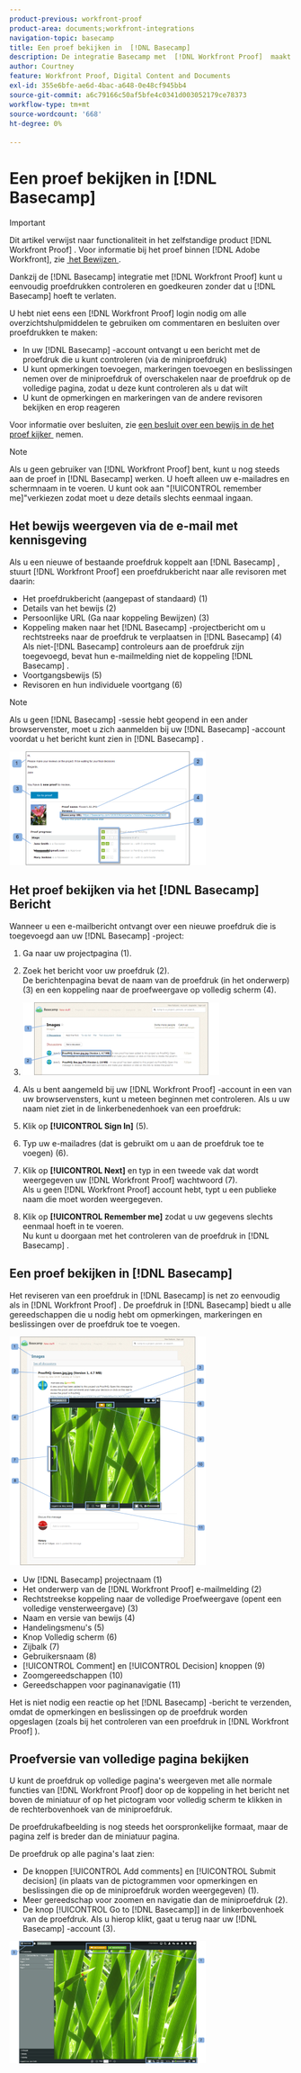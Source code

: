 ```yaml
---
product-previous: workfront-proof
product-area: documents;workfront-integrations
navigation-topic: basecamp
title: Een proef bekijken in  [!DNL Basecamp]
description: De integratie Basecamp met  [!DNL Workfront Proof]  maakt het voor u gemakkelijk om proeven te herzien en goed te keuren zonder Basecamp te verlaten.
author: Courtney
feature: Workfront Proof, Digital Content and Documents
exl-id: 355e6bfe-ae6d-4bac-a648-0e48cf945bb4
source-git-commit: a6c79166c50af5bfe4c0341d003052179ce78373
workflow-type: tm+mt
source-wordcount: '668'
ht-degree: 0%

---
```


# Een proef bekijken in [!DNL Basecamp]

>[!IMPORTANT]
>
>Dit artikel verwijst naar functionaliteit in het zelfstandige product [!DNL Workfront Proof] . Voor informatie bij het proef binnen [!DNL Adobe Workfront], zie [&#x200B; het Bewijzen &#x200B;](../../../review-and-approve-work/proofing/proofing.md).

Dankzij de [!DNL Basecamp] integratie met [!DNL Workfront Proof] kunt u eenvoudig proefdrukken controleren en goedkeuren zonder dat u [!DNL Basecamp] hoeft te verlaten.

U hebt niet eens een [!DNL Workfront Proof] login nodig om alle overzichtshulpmiddelen te gebruiken om commentaren en besluiten over proefdrukken te maken:

* In uw [!DNL Basecamp] -account ontvangt u een bericht met de proefdruk die u kunt controleren (via de miniproefdruk)
* U kunt opmerkingen toevoegen, markeringen toevoegen en beslissingen nemen over de miniproefdruk of overschakelen naar de proefdruk op de volledige pagina, zodat u deze kunt controleren als u dat wilt
* U kunt de opmerkingen en markeringen van de andere revisoren bekijken en erop reageren

Voor informatie over besluiten, zie [&#x200B; een besluit over een bewijs in de het proef kijker &#x200B;](../../../review-and-approve-work/proofing/reviewing-proofs-within-workfront/make-a-decision-on-a-proof/make-decisions-on-proof.md) nemen.

>[!NOTE]
>
> Als u geen gebruiker van [!DNL Workfront Proof] bent, kunt u nog steeds aan de proef in [!DNL Basecamp] werken. U hoeft alleen uw e-mailadres en schermnaam in te voeren. U kunt ook aan &quot;[!UICONTROL remember me]&quot;verkiezen zodat moet u deze details slechts eenmaal ingaan.

## Het bewijs weergeven via de e-mail met kennisgeving

Als u een nieuwe of bestaande proefdruk koppelt aan [!DNL Basecamp] , stuurt [!DNL Workfront Proof] een proefdrukbericht naar alle revisoren met daarin:

* Het proefdrukbericht (aangepast of standaard) (1)
* Details van het bewijs (2)
* Persoonlijke URL (Ga naar koppeling Bewijzen) (3)
* Koppeling maken naar het [!DNL Basecamp] -projectbericht om u rechtstreeks naar de proefdruk te verplaatsen in [!DNL Basecamp] (4)\
   Als niet-[!DNL Basecamp] controleurs aan de proefdruk zijn toegevoegd, bevat hun e-mailmelding niet de koppeling [!DNL Basecamp] .
* Voortgangsbewijs (5)
* Revisoren en hun individuele voortgang (6)

>[!NOTE]
>
> Als u geen [!DNL Basecamp] -sessie hebt geopend in een ander browservenster, moet u zich aanmelden bij uw [!DNL Basecamp] -account voordat u het bericht kunt zien in [!DNL Basecamp] .

![&#x200B; Basecamp_ProofHQ_email_notification1__1_.png &#x200B;](assets/basecamp-proofhq-email-notification1--1--350x202.png)

## Het proef bekijken via het [!DNL Basecamp] Bericht

Wanneer u een e-mailbericht ontvangt over een nieuwe proefdruk die is toegevoegd aan uw [!DNL Basecamp] -project:

1. Ga naar uw projectpagina (1).
1. Zoek het bericht voor uw proefdruk (2).\
   De berichtenpagina bevat de naam van de proefdruk (in het onderwerp) (3) en een koppeling naar de proefweergave op volledig scherm (4).
1. ![&#x200B; Basecamp_messages_1.png &#x200B;](assets/basecamp-messages-1-350x129.png)

1. Als u bent aangemeld bij uw [!DNL Workfront Proof] -account in een van uw browservensters, kunt u meteen beginnen met controleren. Als u uw naam niet ziet in de linkerbenedenhoek van een proefdruk:
1. Klik op **[!UICONTROL Sign In]** (5).
1. Typ uw e-mailadres (dat is gebruikt om u aan de proefdruk toe te voegen) (6).
1. Klik op **[!UICONTROL Next]** en typ in een tweede vak dat wordt weergegeven uw [!DNL Workfront Proof] wachtwoord (7).\
   Als u geen [!DNL Workfront Proof] account hebt, typt u een publieke naam die moet worden weergegeven.

1. Klik op **[!UICONTROL Remember me]** zodat u uw gegevens slechts eenmaal hoeft in te voeren.\
   Nu kunt u doorgaan met het controleren van de proefdruk in [!DNL Basecamp] .

## Een proef bekijken in [!DNL Basecamp]

Het reviseren van een proefdruk in [!DNL Basecamp] is net zo eenvoudig als in [!DNL Workfront Proof] . De proefdruk in [!DNL Basecamp] biedt u alle gereedschappen die u nodig hebt om opmerkingen, markeringen en beslissingen over de proefdruk toe te voegen.

![&#x200B; Basecamp_message_window_with_miniproof.png &#x200B;](assets/basecamp-message-window-with-miniproof-350x406.png)

* Uw [!DNL Basecamp] projectnaam (1)
* Het onderwerp van de [!DNL Workfront Proof] e-mailmelding (2)
* Rechtstreekse koppeling naar de volledige Proefweergave (opent een volledige vensterweergave) (3)
* Naam en versie van bewijs (4)
* Handelingsmenu&#39;s (5)
* Knop Volledig scherm (6)
* Zijbalk (7)
* Gebruikersnaam (8)
* [!UICONTROL Comment] en [!UICONTROL Decision] knoppen (9)
* Zoomgereedschappen (10)
* Gereedschappen voor paginanavigatie (11)

Het is niet nodig een reactie op het [!DNL Basecamp] -bericht te verzenden, omdat de opmerkingen en beslissingen op de proefdruk worden opgeslagen (zoals bij het controleren van een proefdruk in [!DNL Workfront Proof] ).

## Proefversie van volledige pagina bekijken

U kunt de proefdruk op volledige pagina&#39;s weergeven met alle normale functies van [!DNL Workfront Proof] door op de koppeling in het bericht net boven de miniatuur of op het pictogram voor volledig scherm te klikken in de rechterbovenhoek van de miniproefdruk.

De proefdrukafbeelding is nog steeds het oorspronkelijke formaat, maar de pagina zelf is breder dan de miniatuur pagina.

De proefdruk op alle pagina&#39;s laat zien:

* De knoppen [!UICONTROL Add comments] en [!UICONTROL Submit decision] (in plaats van de pictogrammen voor opmerkingen en beslissingen die op de miniproefdruk worden weergegeven) (1).
* Meer gereedschap voor zoomen en navigatie dan de miniproefdruk (2).
* De knop [!UICONTROL Go to [!DNL Basecamp]] in de linkerbovenhoek van de proefdruk. Als u hierop klikt, gaat u terug naar uw [!DNL Basecamp] -account (3).

![&#x200B; ProofHQ_full_screen_view.png &#x200B;](assets/proofhq-full-screen-view-350x217.png)
